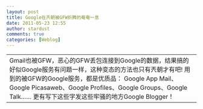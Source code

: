 ```yaml
---
layout: post
title: Google在兲朝被GFW折腾的奄奄一息
date: 2011-05-23 12:55
author: stardust
comments: true
categories: [Weblog]
---
```

<table border="0" cellspacing="0" cellpadding="0">
<tbody>
<tr>
<td style="font: inherit;" valign="top">
<div>Gmail也被GFW，恶心的GFW丢包连接到Google的数据，结果搞的好似Google服务有问题一样，这种变态的方法也只有兲朝才有吧!
用到的被GFW的Google服务，都是优质品：
Google App Mail、Google Picasaweb、Google Profiles、Google Groups、Google Talk……
更有写下这些字发这些牢骚的地方Google Blogger！</div></td>
</tr>
</tbody>
</table>

